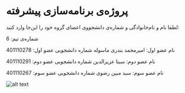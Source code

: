 # پروژه‌ی برنامه‌سازی پیشرفته
لطفا نام و نام‌خانوادگی و شماره‌ی دانشجووی اعضای گروه خود را این‌جا وارد کنید:

شماره‌ی تیم: 6

نام عضو اول: امیرمحمد بندری ماسوله
شماره دانشجویی عضو اول: 401110278

نام عضو دوم: سینا عزیزالدین
شماره دانشجویی عضو دوم: 401110291

نام عضو سوم: سید مبین رضوی
شماره دانشجویی عضو سوم: 401110267

![alt text](https://github.com/advanced-programming-sut-2023/project-group-06/blob/main/finalUml.jpg)
